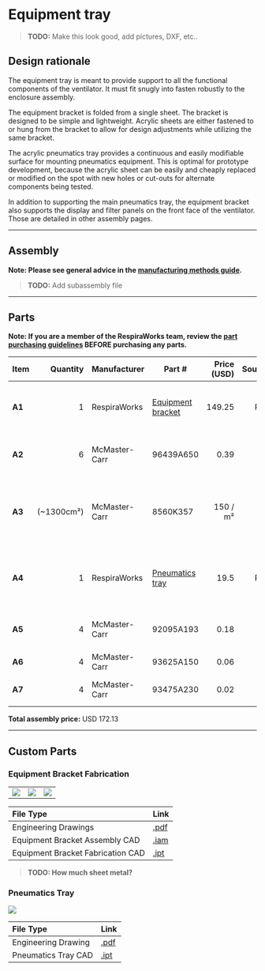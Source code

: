 # Equipment tray

> **TODO:** Make this look good, add pictures, DXF, etc..

## Design rationale

The equipment tray is meant to provide support to all the functional components of the ventilator. It must fit snugly
into fasten robustly to the enclosure assembly.

The equipment bracket is folded from a single sheet. The bracket is designed to be simple and lightweight.
Acrylic sheets are either fastened to or hung from the bracket to allow for design adjustments while utilizing the same
bracket.

The acrylic pneumatics tray provides a continuous and easily modifiable surface for mounting pneumatics equipment. This
is optimal for prototype development, because the acrylic sheet can be easily and cheaply replaced or modified on the
spot with new holes or cut-outs for alternate components being tested.

In addition to supporting the main pneumatics tray, the equipment bracket also supports the display and filter panels
on the front face of the ventilator. Those are detailed in other assembly pages.

----
## Assembly

**Note: Please see general advice in the [manufacturing methods guide](../../methods).**

> **TODO:** Add subassembly file

----
## Parts

**Note: If you are a member of the RespiraWorks team, review the [part purchasing guidelines][ppg]
BEFORE purchasing any parts.**

[ppg]: ../../purchasing_guidelines.md

| Item  | Quantity | Manufacturer   | Part #                    | Price (USD) | Sources[*][ppg]| Notes |
| ----- |---------:| -------------- | ------------------------- | -----------:|:--------------:| ----- |
|**A1** | 1        | RespiraWorks   | [Equipment bracket][a1rw] | 149.25      | Rw             | Ventilator equipment bracket, bent sheet metal |
|**A2** | 6        | McMaster-Carr  | 96439A650                 | 0.39        | [C][a2mcmc]    | M4 self-clinching / press-fit nut |
|**A3** |(~1300cm²)| McMaster-Carr  | 8560K357                  | 150 / m²    | [C][a3mcmc]    | 1/4" (6.35mm) thick clear acrylic sheet, to make `[A4]` below |
|**A4** | 1        | RespiraWorks   | [Pneumatics tray][a4rw]   | 19.5        | Rw             | Custom cut acrylic panel, cut from acrylic `[A3]` |
|**A5** | 4        | McMaster-Carr  | 92095A193                 | 0.18        | [C][a5mcmc]    | M4 screw, 14mm: tray fasteners |
|**A6** | 4        | McMaster-Carr  | 93625A150                 | 0.06        | [C][a6mcmc]    | M4 locknut |
|**A7** | 4        | McMaster-Carr  | 93475A230                 | 0.02        | [C][a7mcmc]    | M4 washers, 9mm OD |

**Total assembly price:** USD 172.13

[a1rw]:    #custom-parts
[a2mcmc]:  https://www.mcmaster.com/96439A650/
[a3mcmc]:  https://www.mcmaster.com/8560K357/
[a4rw]:   #parts
[a5mcmc]: https://www.mcmaster.com/92095A193/
[a6mcmc]: https://www.mcmaster.com/93625A150/
[a7mcmc]: https://www.mcmaster.com/93475A230/
----
## Custom Parts

### Equipment Bracket Fabrication

|             |     |  |
:------------------:|:-----------------:|:---:|
| ![](images/fab_drawing_1.jpg) | ![](images/fab_drawing_2.jpg) | ![](images/fab_drawing_3.jpg) |

| File Type | Link|
|:------|:-------|
| Engineering Drawings | [.pdf](equipment_bracket.pdf)|
| Equipment Bracket Assembly CAD   | [.iam](equipment_bracket.iam)|
| Equipment Bracket Fabrication CAD   | [.ipt](equipment_bracket.ipt)|

>**TODO: How much sheet metal?**

### Pneumatics Tray
![](images/pneumatics_tray.jpg)

| File Type | Link|
|:------|:-------|
| Engineering Drawing | [.pdf](pneumatics_tray.pdf)|
| Pneumatics Tray CAD  | [.ipt](pneumatics_tray.ipt)|
